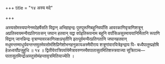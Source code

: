 +++
title = "१४ अस्य मदे"

+++

अस्यसोमस्यपानेनमदेहर्षेसति विद्वान् अभिज्ञइन्द्रः पुरुपुरूणिबहूनिवर्पांसि आवरकाणिवृत्राणिशत्रून् अप्रतिस्वयमन्यैरप्रतिगतःसन् जघान हतवान् यद्वा वर्पइतिरूपनाम बहूनि वर्पांसिअसुरमाययानिर्मितानि रूपाणि विद्वान् जानन्निन्द्रः वृत्राण्यावरकाणिरक्षःप्रभृतीनि इतःपूर्वमन्यैरप्रतिगतानि जघानहतवान् मधुमन्तम्माधुर्यवन्तन्तमुतमेवसोमंशिप्रिणेशोभनहनुकायअस्मैवीराय शत्रूणांवारयित्रेइन्द्राय पि- बध्यैपातुम्प्रहोषि हेअध्वर्योप्रजुहुधि ॥ १४ ॥ द्वितीयेरात्रिपर्यायेमैत्रावरुणस्यैवपातासुतमितिशस्त्रयाज्या सूत्रितञ्च—पातासुतमिन्द्रोअस्तुसोमंहन्तावृत्रमितियाज्येति ।
